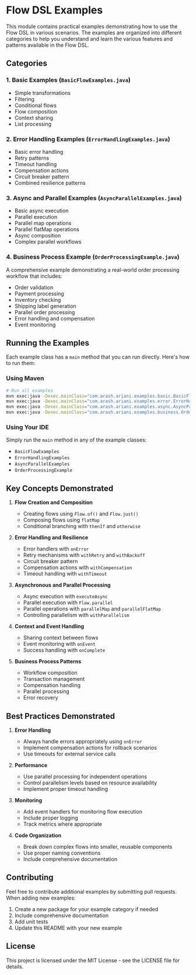 # Flow DSL Examples

This module contains practical examples demonstrating how to use the Flow DSL in various scenarios. The examples are organized into different categories to help you understand and learn the various features and patterns available in the Flow DSL.

## Categories

### 1. Basic Examples (`BasicFlowExamples.java`)
- Simple transformations
- Filtering
- Conditional flows
- Flow composition
- Context sharing
- List processing

### 2. Error Handling Examples (`ErrorHandlingExamples.java`)
- Basic error handling
- Retry patterns
- Timeout handling
- Compensation actions
- Circuit breaker pattern
- Combined resilience patterns

### 3. Async and Parallel Examples (`AsyncParallelExamples.java`)
- Basic async execution
- Parallel execution
- Parallel map operations
- Parallel flatMap operations
- Async composition
- Complex parallel workflows

### 4. Business Process Example (`OrderProcessingExample.java`)
A comprehensive example demonstrating a real-world order processing workflow that includes:
- Order validation
- Payment processing
- Inventory checking
- Shipping label generation
- Parallel order processing
- Error handling and compensation
- Event monitoring

## Running the Examples

Each example class has a `main` method that you can run directly. Here's how to run them:

### Using Maven
```bash
# Run all examples
mvn exec:java -Dexec.mainClass="com.arash.ariani.examples.basic.BasicFlowExamples"
mvn exec:java -Dexec.mainClass="com.arash.ariani.examples.error.ErrorHandlingExamples"
mvn exec:java -Dexec.mainClass="com.arash.ariani.examples.async.AsyncParallelExamples"
mvn exec:java -Dexec.mainClass="com.arash.ariani.examples.business.OrderProcessingExample"
```

### Using Your IDE
Simply run the `main` method in any of the example classes:
- `BasicFlowExamples`
- `ErrorHandlingExamples`
- `AsyncParallelExamples`
- `OrderProcessingExample`

## Key Concepts Demonstrated

1. **Flow Creation and Composition**
   - Creating flows using `Flow.of()` and `Flow.just()`
   - Composing flows using `flatMap`
   - Conditional branching with `thenIf` and `otherwise`

2. **Error Handling and Resilience**
   - Error handlers with `onError`
   - Retry mechanisms with `withRetry` and `withBackoff`
   - Circuit breaker pattern
   - Compensation actions with `withCompensation`
   - Timeout handling with `withTimeout`

3. **Asynchronous and Parallel Processing**
   - Async execution with `executeAsync`
   - Parallel execution with `Flow.parallel`
   - Parallel operations with `parallelMap` and `parallelFlatMap`
   - Controlling parallelism with `withParallelism`

4. **Context and Event Handling**
   - Sharing context between flows
   - Event monitoring with `onEvent`
   - Success handling with `onComplete`

5. **Business Process Patterns**
   - Workflow composition
   - Transaction management
   - Compensation handling
   - Parallel processing
   - Error recovery

## Best Practices Demonstrated

1. **Error Handling**
   - Always handle errors appropriately using `onError`
   - Implement compensation actions for rollback scenarios
   - Use timeouts for external service calls

2. **Performance**
   - Use parallel processing for independent operations
   - Control parallelism levels based on resource availability
   - Implement proper timeout handling

3. **Monitoring**
   - Add event handlers for monitoring flow execution
   - Include proper logging
   - Track metrics where appropriate

4. **Code Organization**
   - Break down complex flows into smaller, reusable components
   - Use proper naming conventions
   - Include comprehensive documentation

## Contributing

Feel free to contribute additional examples by submitting pull requests. When adding new examples:
1. Create a new package for your example category if needed
2. Include comprehensive documentation
3. Add unit tests
4. Update this README with your new example

## License

This project is licensed under the MIT License - see the LICENSE file for details. 